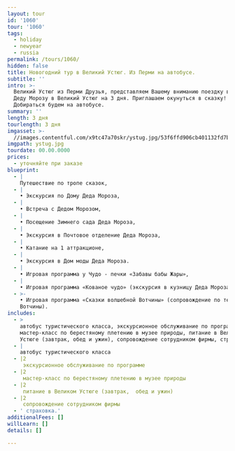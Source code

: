 ```yaml
---
layout: tour
id: '1060'
tour: '1060'
tags:
  - holiday
  - newyear
  - russia
permalink: /tours/1060/
hidden: false
title: Новогодний тур в Великий Устюг. Из Перми на автобусе.
subtitle: ''
intro: >-
  Великий Устюг из Перми Друзья, представляем Вашему вниманию поездку в гости к
  Деду Морозу в Великий Устюг на 3 дня. Приглашаем окунуться в сказку!
  Добираться будем на автобусе.
summary: ''
length: 3 дня
tourlength: 3 дня
imgasset: >-
  //images.contentful.com/x9tc47a70skr/ystug.jpg/53f6ffd906cb401132fd7ba42805684d/ystug.jpg
imgpath: ystug.jpg
tourdate: 00.00.0000
prices:
  - уточняйте при заказе
blueprint:
  - |
    Путешествие по тропе сказок,
  - |
    • Экскурсия по Дому Деда Мороза,
  - |
    • Встреча с Дедом Морозом,
  - |
    • Посещение Зимнего сада Деда Мороза,
  - |
    • Экскурсия в Почтовое отделение Деда Мороза,
  - |
    • Катание на 1 аттракционе,
  - |
    • Экскурсия в Дом моды Деда Мороза.
  - |
    • Игровая программа у Чудо - печки «Забавы бабы Жары»,
  - |
    • Игровая программа «Кованое чудо» (экскурсия в кузницу Деда Мороза),
  - >-
    • Игровая программа «Сказки волшебной Вотчины» (сопровождение по территории
    Вотчины).
includes:
  - >
    автобус туристического класса, экскурсионное обслуживание по программе,
    мастер-класс по берестяному плетению в музее природы, питание в Великом
    Устюге (завтрак, обед и ужин), сопровождение сотрудником фирмы, страховка.
  - |
    автобус туристического класса
  - |2
     экскурсионное обслуживание по программе
  - |2
     мастер-класс по берестяному плетению в музее природы
  - |2
     питание в Великом Устюге (завтрак,  обед и ужин)
  - |2
     сопровождение сотрудником фирмы
  - ' страховка.'
additionalFees: []
willLearn: []
details: []

---
```

